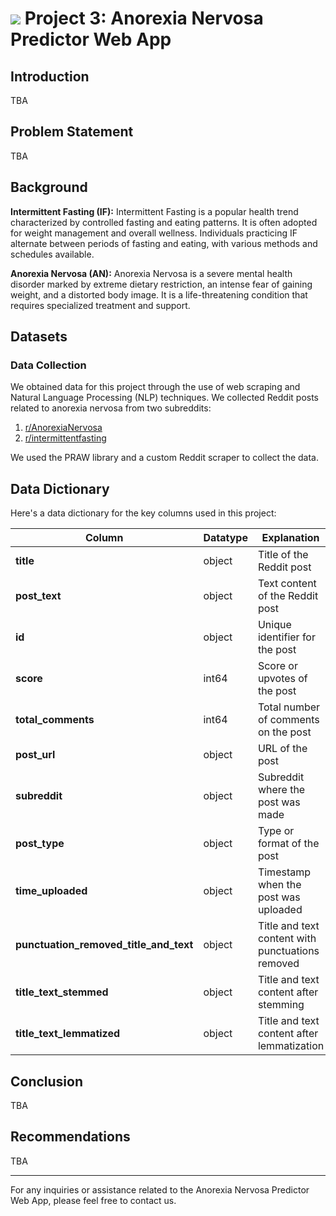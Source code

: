 # ![](https://ga-dash.s3.amazonaws.com/production/assets/logo-9f88ae6c9c3871690e33280fcf557f33.png) Project 3: Anorexia Nervosa Predictor Web App

## Introduction

TBA

## Problem Statement

TBA

## Background

**Intermittent Fasting (IF):**
Intermittent Fasting is a popular health trend characterized by controlled fasting and eating patterns. It is often adopted for weight management and overall wellness. Individuals practicing IF alternate between periods of fasting and eating, with various methods and schedules available.

**Anorexia Nervosa (AN):**
Anorexia Nervosa is a severe mental health disorder marked by extreme dietary restriction, an intense fear of gaining weight, and a distorted body image. It is a life-threatening condition that requires specialized treatment and support.

## Datasets

### Data Collection
We obtained data for this project through the use of web scraping and Natural Language Processing (NLP) techniques. We collected Reddit posts related to anorexia nervosa from two subreddits:

1. [r/AnorexiaNervosa](https://www.reddit.com/r/AnorexiaNervosa/)
2. [r/intermittentfasting](https://www.reddit.com/r/intermittentfasting/)

We used the PRAW library and a custom Reddit scraper to collect the data.

## Data Dictionary

Here's a data dictionary for the key columns used in this project:

| Column                             | Datatype  | Explanation                                           |
| ---------------------------------- | --------- | ----------------------------------------------------- |
| **title**                          | object    | Title of the Reddit post                              |
| **post_text**                      | object    | Text content of the Reddit post                       |
| **id**                             | object    | Unique identifier for the post                        |
| **score**                          | int64     | Score or upvotes of the post                          |
| **total_comments**                 | int64     | Total number of comments on the post                  |
| **post_url**                       | object    | URL of the post                                        |
| **subreddit**                      | object    | Subreddit where the post was made                      |
| **post_type**                      | object    | Type or format of the post                             |
| **time_uploaded**                  | object    | Timestamp when the post was uploaded                   |
| **punctuation_removed_title_and_text**  | object    | Title and text content with punctuations removed        |
| **title_text_stemmed**             | object    | Title and text content after stemming                  |
| **title_text_lemmatized**          | object    | Title and text content after lemmatization             |

## Conclusion

TBA

## Recommendations

TBA

---

For any inquiries or assistance related to the Anorexia Nervosa Predictor Web App, please feel free to contact us.
